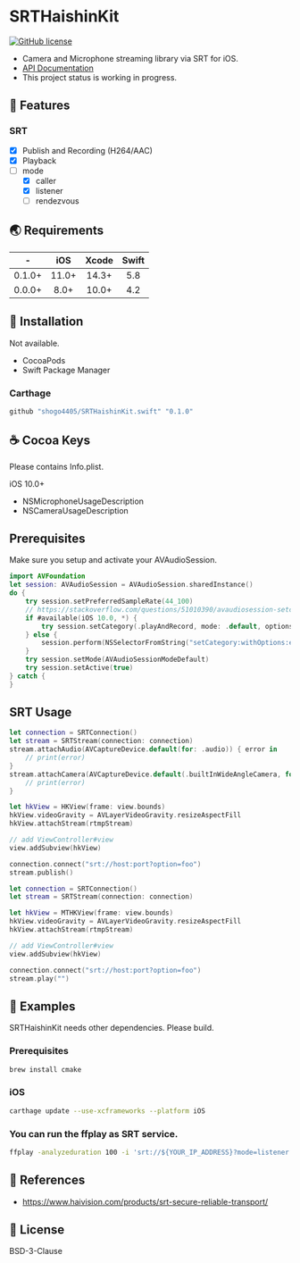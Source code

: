 # SRTHaishinKit
[![GitHub license](https://img.shields.io/badge/License-BSD%203--Clause-blue.svg)](https://raw.githubusercontent.com/shogo4405/SRTHaishinKit.swift/master/LICENSE.md)
* Camera and Microphone streaming library via SRT for iOS.
* [API Documentation](https://shogo4405.github.io/SRTHaishinKit.swift/)
* This project status is working in progress.

## 🎨 Features
### SRT
- [x] Publish and Recording (H264/AAC)
- [x] Playback
- [ ] mode
  - [x] caller
  - [x] listener
  - [ ] rendezvous

## 🌏 Requirements
|-|iOS|Xcode|Swift|
|:-:|:-:|:-:|:-:|
|0.1.0+|11.0+|14.3+|5.8|
|0.0.0+|8.0+|10.0+|4.2|

## 🔧 Installation
Not available.
- CocoaPods
- Swift Package Manager

### Carthage
```swift
github "shogo4405/SRTHaishinKit.swift" "0.1.0"
``` 

## ☕ Cocoa Keys
Please contains Info.plist.

iOS 10.0+
* NSMicrophoneUsageDescription
* NSCameraUsageDescription

## Prerequisites
Make sure you setup and activate your AVAudioSession.
```swift
import AVFoundation
let session: AVAudioSession = AVAudioSession.sharedInstance()
do {
    try session.setPreferredSampleRate(44_100)
    // https://stackoverflow.com/questions/51010390/avaudiosession-setcategory-swift-4-2-ios-12-play-sound-on-silent
    if #available(iOS 10.0, *) {
        try session.setCategory(.playAndRecord, mode: .default, options: [.allowBluetooth])
    } else {
        session.perform(NSSelectorFromString("setCategory:withOptions:error:"), with: AVAudioSession.Category.playAndRecord, with:  [AVAudioSession.CategoryOptions.allowBluetooth])
    }
    try session.setMode(AVAudioSessionModeDefault)
    try session.setActive(true)
} catch {
}
```

## SRT Usage
```swift
let connection = SRTConnection()
let stream = SRTStream(connection: connection)
stream.attachAudio(AVCaptureDevice.default(for: .audio)) { error in
    // print(error)
}
stream.attachCamera(AVCaptureDevice.default(.builtInWideAngleCamera, for: .video, position: .back)) { error in
    // print(error)
}

let hkView = HKView(frame: view.bounds)
hkView.videoGravity = AVLayerVideoGravity.resizeAspectFill
hkView.attachStream(rtmpStream)

// add ViewController#view
view.addSubview(hkView)

connection.connect("srt://host:port?option=foo")
stream.publish()
```

```swift
let connection = SRTConnection()
let stream = SRTStream(connection: connection)

let hkView = MTHKView(frame: view.bounds)
hkView.videoGravity = AVLayerVideoGravity.resizeAspectFill
hkView.attachStream(rtmpStream)

// add ViewController#view
view.addSubview(hkView)

connection.connect("srt://host:port?option=foo")
stream.play("")
```

## 🐾 Examples
SRTHaishinKit needs other dependencies. Please build.

### Prerequisites
```sh
brew install cmake
```

### iOS
```sh
carthage update --use-xcframeworks --platform iOS
```

### You can run the ffplay as SRT service.
```sh
ffplay -analyzeduration 100 -i 'srt://${YOUR_IP_ADDRESS}?mode=listener'
```

## 📖 References
* https://www.haivision.com/products/srt-secure-reliable-transport/

## 📜 License
BSD-3-Clause
